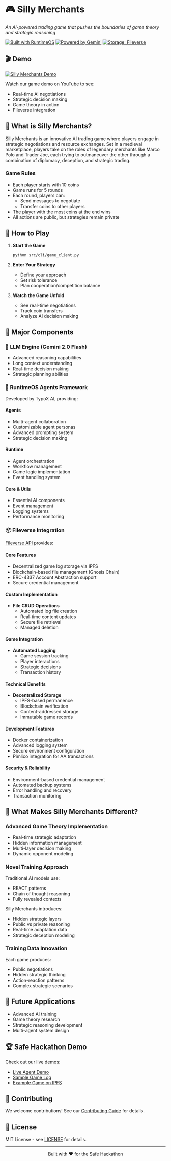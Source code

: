 # 🎮 Silly Merchants

*An AI-powered trading game that pushes the boundaries of game theory and strategic reasoning*

[![Built with RuntimeOS](https://img.shields.io/badge/Built%20with-RuntimeOS-blue)](https://github.com/typox-ai)
[![Powered by Gemini](https://img.shields.io/badge/Powered%20by-Gemini%202.0-orange)](https://deepmind.google/technologies/gemini/)
[![Storage: Fileverse](https://img.shields.io/badge/Storage-Fileverse-green)](https://github.com/wsybok/fileverse_api)

## 🎬 Demo

[![Silly Merchants Demo](https://img.shields.io/badge/Watch%20Demo-YouTube-red)](https://youtu.be/lTv2tHJ1RXI)

Watch our game demo on YouTube to see:
- Real-time AI negotiations
- Strategic decision making
- Game theory in action
- Fileverse integration

## 🎯 What is Silly Merchants?

Silly Merchants is an innovative AI trading game where players engage in strategic negotiations and resource exchanges. Set in a medieval marketplace, players take on the roles of legendary merchants like Marco Polo and Trader Joe, each trying to outmaneuver the other through a combination of diplomacy, deception, and strategic trading.

### Game Rules
- Each player starts with 10 coins
- Game runs for 5 rounds
- Each round, players can:
  - Send messages to negotiate
  - Transfer coins to other players
- The player with the most coins at the end wins
- All actions are public, but strategies remain private

## 🎲 How to Play

1. **Start the Game**
   ```bash
   python src/cli/game_client.py
   ```

2. **Enter Your Strategy**
   - Define your approach
   - Set risk tolerance
   - Plan cooperation/competition balance

3. **Watch the Game Unfold**
   - See real-time negotiations
   - Track coin transfers
   - Analyze AI decision making

## 🔧 Major Components

### 🧠 LLM Engine (Gemini 2.0 Flash)
- Advanced reasoning capabilities
- Long context understanding
- Real-time decision making
- Strategic planning abilities

### 🤖 RuntimeOS Agents Framework
Developed by TypoX AI, providing:

#### Agents
- Multi-agent collaboration
- Customizable agent personas
- Advanced prompting system
- Strategic decision making

#### Runtime
- Agent orchestration
- Workflow management
- Game logic implementation
- Event handling system

#### Core & Utils
- Essential AI components
- Event management
- Logging systems
- Performance monitoring

### 📦 Fileverse Integration
[Fileverse API](https://github.com/wsybok/fileverse_api) provides:

#### Core Features
- Decentralized game log storage via IPFS
- Blockchain-based file management (Gnosis Chain)
- ERC-4337 Account Abstraction support
- Secure credential management

#### Custom Implementation
- **File CRUD Operations**
  - Automated log file creation
  - Real-time content updates
  - Secure file retrieval
  - Managed deletion

#### Game Integration
- **Automated Logging**
  - Game session tracking
  - Player interactions
  - Strategic decisions
  - Transaction history

#### Technical Benefits
- **Decentralized Storage**
  - IPFS-based permanence
  - Blockchain verification
  - Content-addressed storage
  - Immutable game records

#### Development Features
- Docker containerization
- Advanced logging system
- Secure environment configuration
- Pimlico integration for AA transactions

#### Security & Reliability
- Environment-based credential management
- Automated backup systems
- Error handling and recovery
- Transaction monitoring

## 🌟 What Makes Silly Merchants Different?

### Advanced Game Theory Implementation
- Real-time strategic adaptation
- Hidden information management
- Multi-layer decision making
- Dynamic opponent modeling

### Novel Training Approach
Traditional AI models use:
- REACT patterns
- Chain of thought reasoning
- Fully revealed contexts

Silly Merchants introduces:
- Hidden strategic layers
- Public vs private reasoning
- Real-time adaptation data
- Strategic deception modeling

### Training Data Innovation
Each game produces:
- Public negotiations
- Hidden strategic thinking
- Action-reaction patterns
- Complex strategic scenarios

## 🎯 Future Applications

- Advanced AI training
- Game theory research
- Strategic reasoning development
- Multi-agent system design

## 🏆 Safe Hackathon Demo

Check out our live demos:
- [Live Agent Demo](https://agents.fileverse.io/)
- [Sample Game Log](logs/merchants_1o1/sample.log)
- [Example Game on IPFS](https://ipfs.io/ipfs/bafkreifahcr3acwomtyuuhoemkqjtto25po23wm5jsdvmvuwjjcpjq22ky)

## 🤝 Contributing

We welcome contributions! See our [Contributing Guide](CONTRIBUTING.md) for details.

## 📜 License

MIT License - see [LICENSE](LICENSE) for details.

---

<p align="center">
Built with ❤️ for the Safe Hackathon
</p>
